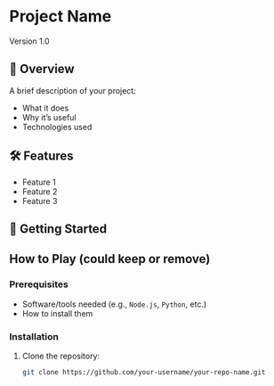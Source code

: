 # Project Name

Version 1.0

## 📖 Overview

A brief description of your project:  
- What it does  
- Why it’s useful  
- Technologies used  

## 🛠️ Features

- Feature 1  
- Feature 2  
- Feature 3  

## 🚀 Getting Started

## How to Play (could keep or remove)

### Prerequisites

- Software/tools needed (e.g., `Node.js`, `Python`, etc.)
- How to install them  

### Installation

1. Clone the repository:
   ```bash
   git clone https://github.com/your-username/your-repo-name.git
